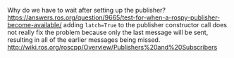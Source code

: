 Why do we have to wait after setting up the publisher?
https://answers.ros.org/question/9665/test-for-when-a-rospy-publisher-become-available/
adding `latch=True` to the publisher constructor call does not really fix the
problem because only the last message will be sent, resulting in all of the
earlier messages being missed.
http://wiki.ros.org/roscpp/Overview/Publishers%20and%20Subscribers

